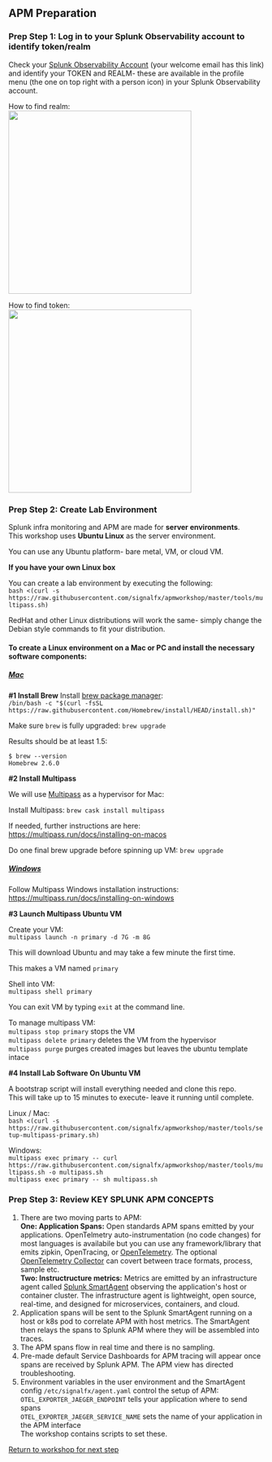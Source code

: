 ## APM Preparation

### Prep Step 1: Log in to your Splunk Observability account to identify token/realm  

Check your [Splunk Observability Account](https://login.signalfx.com) (your welcome email has this link) and identify your TOKEN and REALM- these are available in the profile menu (the one on top right with a person icon) in your Splunk Observability  account.

How to find realm:  
<img src="../../../assets/org.png" width="360" />  

How to find token:  
<img src="../../../assets/token.png" width="360" />  


### Prep Step 2: Create Lab Environment  

Splunk infra monitoring and APM are made for **server environments**.  
This workshop uses **Ubuntu Linux** as the server environment.

You can use any Ubuntu platform- bare metal, VM, or cloud VM.

**If you have your own Linux box**

You can create a lab environment by executing the following:  
`bash <(curl -s https://raw.githubusercontent.com/signalfx/apmworkshop/master/tools/multipass.sh)`

RedHat and other Linux distributions will work the same- simply change the Debian style commands to fit your distribution.

#### To create a Linux environment on a Mac or PC and install the necessary software components:

##### <ins>Mac</ins>

**#1 Install Brew**
Install [brew package manager](https://brew.sh):  
`/bin/bash -c "$(curl -fsSL https://raw.githubusercontent.com/Homebrew/install/HEAD/install.sh)"` 

Make sure `brew` is fully upgraded: `brew upgrade`

Results should be at least 1.5:
```
$ brew --version
Homebrew 2.6.0
```

**#2 Install Multipass**

We will use [Multipass](https://multipass.run) as a hypervisor for Mac: 

Install Multipass: `brew cask install multipass`

If needed, further instructions are here: https://multipass.run/docs/installing-on-macos

Do one final brew upgrade before spinning up VM: `brew upgrade`

##### <ins>Windows</ins>

Follow Multipass Windows installation instructions: https://multipass.run/docs/installing-on-windows

**#3 Launch Multipass Ubuntu VM**

Create your VM:  
`multipass launch -n primary -d 7G -m 8G`

This will download Ubuntu and may take a few minute the first time.

This makes a VM named `primary`

Shell into VM:  
`multipass shell primary`

You can exit VM by typing `exit` at the command line.

To manage multipass VM:  
`multipass stop primary` stops the VM  
`multipass delete primary` deletes the VM from the hypervisor  
`multipass purge` purges created images but leaves the ubuntu template intace  

**#4 Install Lab Software On Ubuntu VM**

A bootstrap script will install everything needed and clone this repo.  
This will take up to 15 minutes to execute- leave it running until complete.  

Linux / Mac:  
`bash <(curl -s https://raw.githubusercontent.com/signalfx/apmworkshop/master/tools/setup-multipass-primary.sh)`

Windows:  
`multipass exec primary -- curl https://raw.githubusercontent.com/signalfx/apmworkshop/master/tools/multipass.sh -o multipass.sh`  
`multipass exec primary -- sh multipass.sh`

### Prep Step 3: Review KEY SPLUNK APM CONCEPTS

1. There are two moving parts to APM:    
   **One: Application Spans:** Open standards APM spans emitted by your applications. OpenTelmetry auto-instrumentation (no code changes) for most languages is availabile but you can use any framework/library that emits zipkin, OpenTracing, or [OpenTelemetry](https://opentelemtry.io). The optional [OpenTelemetry Collector](https://github.com/open-telemetry/opentelemetry-collector) can covert between trace formats, process, sample etc.  
   **Two: Instructructure metrics:** Metrics are emitted by an infrastructure agent called [Splunk SmartAgent](https://docs.signalfx.com/en/latest/integrations/agent/agent-install-methods.html) observing the application's host or container cluster. The infrastructure agent is lightweight, open source, real-time, and designed for microservices, containers, and cloud.   
2. Application spans will be sent to the Splunk SmartAgent running on a host or k8s pod to correlate APM with host metrics. The SmartAgent then relays the spans to Splunk APM where they will be assembled into traces.   
3. The APM spans flow in real time and there is no sampling.  
4. Pre-made default Service Dashboards for APM tracing will appear once spans are received by Splunk APM. The APM view has directed troubleshooting. 
5. Environment variables in the user environment and the SmartAgent config `/etc/signalfx/agent.yaml` control the setup of APM:      
`OTEL_EXPORTER_JAEGER_ENDPOINT` tells your application where to send spans  
`OTEL_EXPORTER_JAEGER_SERVICE_NAME` sets the name of your application in the APM interface  
The workshop contains scripts to set these.

[Return to workshop for next step](../README.md)
